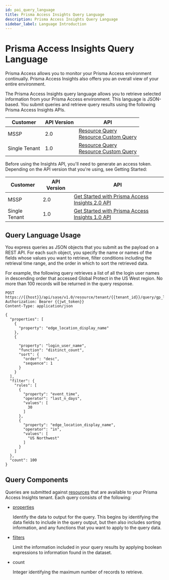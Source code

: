 ```yaml
---
id: pai_query_language
title: Prisma Access Insights Query Language
description: Prisma Access Insights Query Language
sidebar_label: Language Introduction
---
```


# Prisma Access Insights Query Language

Prisma Access allows you to monitor your Prisma Access environment continually. Prisma Access
Insights also offers you an overall view of your entire environment. 

The Prisma Access Insights query language allows you to retrieve selected
information from your Prisma Access environment. This language is JSON-based. You submit queries
and retrieve query results using the following Prisma Access Insights APIs.

| Customer | API Version | API |
-----------|-------------|------
| MSSP | 2.0 | [Resource Query](/sase/api/insights/2.0/dataresource#operation/post-api-sase-v2.0-resource-query-resource_name)<br />[Resource Custom Query](/sase/api/insights/2.0/dataresourcecustom#operation/post-api-sase-v2.0-resource-custom-query-feature_name-request_name) |
| Single Tenant | 1.0 | [Resource Query](/sase/api/insights/1.0/dataresource#operation/post-api-sase-v1.0-resource-tenant-tenant_id-query-resource_name)<br />[Resource Custom Query](/sase/api/insights/1.0/dataresourcecustom#operation/post-api-sase-v1.0-resource-tenant-tenant_id-custom-query-feature_name-request_name) |

Before using the Insights API, you'll need to generate an access token. Depending on the API version
that you're using, see Getting Started:

| Customer | API Version | API |
-----------|-------------|------
| MSSP     | 2.0 | [Get Started with Prisma Access Insights 2.0 API](getting_started-20) |
| Single Tenant     | 1.0 | [Get Started with Prisma Access Insights 1.0 API](getting_started-10) |


## Query Language Usage

You express queries as JSON objects that you submit as the payload on a REST API. For each such
object, you specify the name or names of the fields whose values you want to retrieve, filter
conditions including the retrieval time range, and the order in which to sort the retrieved
data. 

For example, the following query retrieves a list of all the login user names in descending order
that accessed Global Protect in the US West region. No more than 100 records will be returned in
the query response.


    POST https://{{host}}/api/sase/v1.0/resource/tenant/{{tenant_id}}/query/gp_logs
    Authorization: Bearer {{jwt_token}}
    Content-Type: application/json

    {
      "properties": [                                        
        {
          "property": "edge_location_display_name"             
        },
        {

          "property": "login_user_name",                     
          "function": "distinct_count",                         
          "sort": {
            "order": "desc",                                    
            "sequence": 1
          }
        }
      ],
      "filter": {                                            
        "rules": [
          {
            "property": "event_time",                         
            "operator": "last_n_days",
            "values": [
              30
            ]
          },
          {
            "property": "edge_location_display_name",         
            "operator": "in",
            "values": [
              "US Northwest"
            ]
          }
        ]
      },
      "count": 100                                          
    }


## Query Components

Queries are submitted against [resources](query_language_resources) that are available to your
Prisma Access Insights tenant. Each query consists of the following:

- [properties](query_properties) 

  Identify the data to output for the query. This begins by identifying
  the data fields to include in the query output, but then also
  includes sorting information, and any functions that you want to
  apply to the query data.

- [filters](query_filters)

  Limit the information included in your query results by applying boolean expressions to information found in the dataset.


- count 

  Integer identifying the maximum number of records to retrieve.
  
